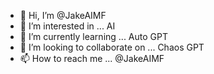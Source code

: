 - 👋 Hi, I’m @JakeAIMF
- 👀 I’m interested in ... AI
- 🌱 I’m currently learning ... Auto GPT
- 💞️ I’m looking to collaborate on ... Chaos GPT
- 📫 How to reach me ... @JakeAIMF

<!---
JakeAIMF/JakeAIMF is a ✨ special ✨ repository because its `README.md` (this file) appears on your GitHub profile.
You can click the Preview link to take a look at your changes.
--->
